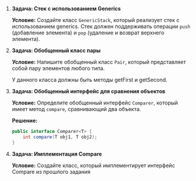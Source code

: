 1. **Задача: Стек с использованием Generics**
   
   **Условие:**
   Создайте класс `GenericStack`, который реализует стек с использованием generics. Стек должен поддерживать операции `push` (добавление элемента) и `pop` (удаление и возврат верхнего элемента).

2. **Задача: Обобщенный класс пары**

   **Условие:**
   Напишите обобщенный класс `Pair`, который представляет собой пару элементов любого типа.

   У данного класса должны быть методы getFirst и getSecond.

3. **Задача: Обобщенный интерфейс для сравнения объектов**

   **Условие:**
   Определите обобщенный интерфейс `Comparer`, который имеет метод `compare`, сравнивающий два объекта.

   **Решение:**
   ```java
   public interface Comparer<T> {
       int compare(T obj1, T obj2);
   }
   ```

4. **Задача: Имплементация Compare**
    
   **Условие:**
    Создайте класс, который имплементирует интерфейс Compare из прошлого задания
